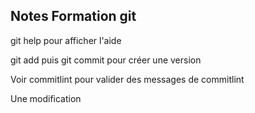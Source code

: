 Notes Formation git
-------------------

git help pour afficher l'aide

git add puis git commit pour créer une version

Voir commitlint pour valider des messages de commitlint

Une modification
